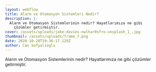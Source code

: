 ```yaml
---
layout: webflow
title: Alarm ve Otomasyon Sistemleri Nedir?
description: |-
  Alarm ve Otomasyon Sistemlerinin nedir? Hayatlarımıza ne gibi
    çözümler getirmiştir.
cover: /assets/uploads/jake-davies-nwlhar0sfro-unsplash_1_.jpg
thumbnail: /assets/uploads/frame_7.png
date: 2020-10-28T19:36:17.129Z
author: Can Sofyalioglu
---
```

Alarm ve Otomasyon Sistemlerinin nedir? Hayatlarımıza ne gibi
  çözümler getirmiştir.